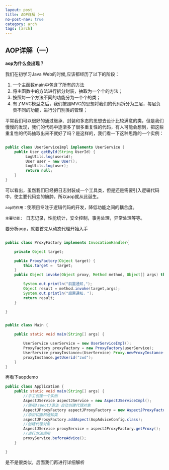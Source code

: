 ```yaml
---
layout: post
title: AOP详解（一）
no-post-nav: true
category: arch
tags: [arch]
---
```

## AOP详解（一）

**aop为什么会出现？**

我们在初学习Java Web的时候,应该都经历了以下的阶段：
1. 一个主函数main中包含了所有的方法
2. 将主函数中的方法进行拆分封装，抽取为一个个的方法；
3. 按照每一个方法不同的功能分为一个个的类； 
4. 有了MVC模型之后，我们按照MVC的思想将我们的代码拆分为三层，每层负责不同的功能，进行分门别类的管理；

平常我们可以很好的通过继承、封装和多态的思想去设计比较满意的类，但是我们慢慢的发现，我们的代码中逐渐多了很多重复性的代码，有人可能会想到，把这些重复性的代码抽取出来不就好了吗？是这样的，我们看一下这种思路的一个实例：
``` java

public class UserServiceImpl implements UserService {
    public User getById(String UserId) {
         LogUtils.log(userid);
         User user = new User();
         LogUtils.log(user);
         return null;
    }
}
```

可以看出，虽然我们已经把日志封装成一个工具类，但是还是需要引入逻辑代码中，使主要代码变的臃肿。所以aop就从此诞生。

`aop的作用：`使项目专注于逻辑代码的开发，降低功能之间的耦合度。

`主要功能: ` 日志记录，性能统计，安全控制，事务处理，异常处理等等。

要分析aop，就要首先从动态代理开始入手
``` java

public class ProxyFactory implements InvocationHandler{

    private Object target;

    public ProxyFactory(Object target) {
        this.target =  target;
    }
    public Object invoke(Object proxy, Method method, Object[] args) throws Throwable {

        System.out.println("前置通知,");
        Object result = method.invoke(target,args);
        System.out.println("后置通知，");
        return result;
    }

}


public class Main {

    public static void main(String[] args) {

        UserService userService = new UserServiceImpl();
        ProxyFactory proxyFactory = new ProxyFactory(userService);
        UserService proxyInstance=(UserService) Proxy.newProxyInstance(userService.getClass().getClassLoader(),userService.getClass().getInterfaces(),proxyFactory);
        proxyInstance.getUserid("zwd");
    }
}
```

再看下aopdemo
``` java
public class Application {
    public static void main(String[] args) {
        //手工创建一个实例
        AspectJService aspectJService = new AspectJServiceImpl();
        //使用AspectJ语法 自动创建代理对象
        AspectJProxyFactory aspectJProxyFactory = new AspectJProxyFactory(aspectJService);
        //添加切面和通知类
        aspectJProxyFactory.addAspect(AopAdviceConfig.class);
        //创建代理对象
        AspectJService proxyService = aspectJProxyFactory.getProxy();
        //进行方法调用
        proxyService.beforeAdvice();
    }

}

```

是不是很类似，后面我们再进行详细解析